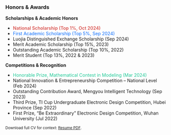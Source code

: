 ### Honors & Awards

**Scholarships & Academic Honors**  
- <span style="color:#d9534f;font-weight:600;">National Scholarship (Top 1%, Oct 2024)</span>  
- <span style="color:#0d6efd;">First Academic Scholarship (Top 5%, Sep 2024)</span>  
- Luojia Distinguished Exchange Scholarship (Sep 2024)  
- Merit Academic Scholarship (Top 15%, 2023)  
- Outstanding Academic Scholarship (Top 10%, 2022)  
- Merit Student (Top 13%, 2022 & 2023)

**Competitions & Recognition**  
- <span style="color:#20c997;">Honorable Prize, Mathematical Contest in Modeling (Mar 2024)</span>  
- National Innovation & Entrepreneurship Competition – National Level (Feb 2024)  
- Outstanding Contribution Award, Mengyou Intelligent Technology (Sep 2023)  
- Third Prize, TI Cup Undergraduate Electronic Design Competition, Hubei Province (Sep 2022)  
- First Prize, “Be Extraordinary” Electronic Design Competition, Wuhan University (Jul 2022)

<small>Download full CV for context: <a href="/static/assets/files/Lixuan_Wei_resume.pdf" download>Resume PDF</a>.</small>